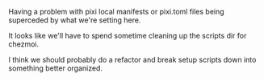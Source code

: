 Having a problem with pixi local manifests or pixi.toml files being superceded by what we're setting here.

It looks like we'll have to spend sometime cleaning up the scripts dir for chezmoi. 

I think we should probably do a refactor and break setup scripts down into something better organized.
